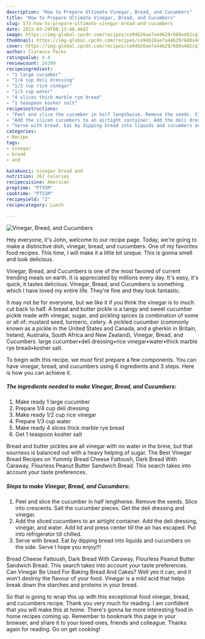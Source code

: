 ```yaml
---
description: "How to Prepare Ultimate Vinegar, Bread, and Cucumbers"
title: "How to Prepare Ultimate Vinegar, Bread, and Cucumbers"
slug: 573-how-to-prepare-ultimate-vinegar-bread-and-cucumbers
date: 2022-03-29T00:13:48.468Z
image: https://img-global.cpcdn.com/recipes/ce94b26ae7a44629/680x482cq70/vinegar-bread-and-cucumbers-recipe-main-photo.jpg
thumbnail: https://img-global.cpcdn.com/recipes/ce94b26ae7a44629/680x482cq70/vinegar-bread-and-cucumbers-recipe-main-photo.jpg
cover: https://img-global.cpcdn.com/recipes/ce94b26ae7a44629/680x482cq70/vinegar-bread-and-cucumbers-recipe-main-photo.jpg
author: Clarence Parks
ratingvalue: 4.4
reviewcount: 24299
recipeingredient:
- "1 large cucumber"
- "1/4 cup deli dressing"
- "1/2 cup rice vinegar"
- "1/3 cup water"
- "4 slices thick marble rye bread"
- "1 teaspoon kosher salt"
recipeinstructions:
- "Peel and slice the cucumber in half lengthwise. Remove the seeds. Slice into crescents. Salt the cucumber pieces. Get the deli dressing and vinegar."
- "Add the sliced cucumbers to an airtight container. Add the deli dressing, vinegar, and water. Add lid and press center till the air has escaped. Put into refrigerator till chilled."
- "Serve with bread. Eat by dipping bread into liquids and cucumbers on the side. Serve I hope you enjoy!!!"
categories:
- Recipe
tags:
- vinegar
- bread
- and

katakunci: vinegar bread and 
nutrition: 267 calories
recipecuisine: American
preptime: "PT35M"
cooktime: "PT51M"
recipeyield: "2"
recipecategory: Lunch

---
```



![Vinegar, Bread, and Cucumbers](https://img-global.cpcdn.com/recipes/ce94b26ae7a44629/680x482cq70/vinegar-bread-and-cucumbers-recipe-main-photo.jpg)

Hey everyone, it's John, welcome to our recipe page. Today, we're going to make a distinctive dish, vinegar, bread, and cucumbers. One of my favorites food recipes. This time, I will make it a little bit unique. This is gonna smell and look delicious.

Vinegar, Bread, and Cucumbers is one of the most favored of current trending meals on earth. It is appreciated by millions every day. It's easy, it's quick, it tastes delicious. Vinegar, Bread, and Cucumbers is something which I have loved my entire life. They're fine and they look fantastic.

It may not be for everyone, but we like it if you think the vinegar is to much cut back to half. A bread and butter pickle is a tangy and sweet cucumber pickle made with vinegar, sugar, and pickling spices (a combination of some or all of: mustard seed, turmeric, celery. A pickled cucumber (commonly known as a pickle in the United States and Canada, and a gherkin in Britain, Ireland, Australia, South Africa and New Zealand). Vinegar, Bread, and Cucumbers. large cucumber•deli dressing•rice vinegar•water•thick marble rye bread•kosher salt.


To begin with this recipe, we must first prepare a few components. You can have vinegar, bread, and cucumbers using 6 ingredients and 3 steps. Here is how you can achieve it.

<!--inarticleads1-->

##### The ingredients needed to make Vinegar, Bread, and Cucumbers:

1. Make ready 1 large cucumber
1. Prepare 1/4 cup deli dressing
1. Make ready 1/2 cup rice vinegar
1. Prepare 1/3 cup water
1. Make ready 4 slices thick marble rye bread
1. Get 1 teaspoon kosher salt


Bread and butter pickles are all vinegar with no water in the brine, but that sourness is balanced out with a heavy helping of sugar. The Best Vinegar Bread Recipes on Yummly Bread Cheese Fattoush, Dark Bread With Caraway, Flourless Peanut Butter Sandwich Bread. This search takes into account your taste preferences. 

<!--inarticleads2-->

##### Steps to make Vinegar, Bread, and Cucumbers:

1. Peel and slice the cucumber in half lengthwise. Remove the seeds. Slice into crescents. Salt the cucumber pieces. Get the deli dressing and vinegar.
1. Add the sliced cucumbers to an airtight container. Add the deli dressing, vinegar, and water. Add lid and press center till the air has escaped. Put into refrigerator till chilled.
1. Serve with bread. Eat by dipping bread into liquids and cucumbers on the side. Serve I hope you enjoy!!!


Bread Cheese Fattoush, Dark Bread With Caraway, Flourless Peanut Butter Sandwich Bread. This search takes into account your taste preferences. Can Vinegar Be Used For Baking Bread And Cakes? Well yes it can, and it won&#39;t destroy the flavour of your food. Vinegar is a mild acid that helps break down the starches and proteins in your bread. 

So that is going to wrap this up with this exceptional food vinegar, bread, and cucumbers recipe. Thank you very much for reading. I am confident that you will make this at home. There's gonna be more interesting food in home recipes coming up. Remember to bookmark this page in your browser, and share it to your loved ones, friends and colleague. Thanks again for reading. Go on get cooking!

